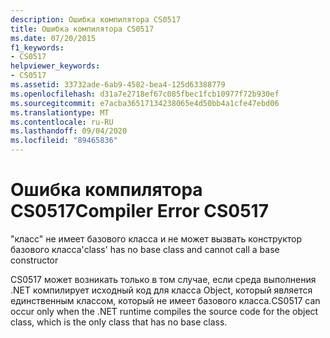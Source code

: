 ```yaml
---
description: Ошибка компилятора CS0517
title: Ошибка компилятора CS0517
ms.date: 07/20/2015
f1_keywords:
- CS0517
helpviewer_keywords:
- CS0517
ms.assetid: 33732ade-6ab9-4582-bea4-125d63388779
ms.openlocfilehash: d31a7e2718ef67c085fbec1fcb10977f72b930ef
ms.sourcegitcommit: e7acba36517134238065e4d50bb4a1cfe47ebd06
ms.translationtype: MT
ms.contentlocale: ru-RU
ms.lasthandoff: 09/04/2020
ms.locfileid: "89465836"
---
```

# <a name="compiler-error-cs0517"></a><span data-ttu-id="e8d03-103">Ошибка компилятора CS0517</span><span class="sxs-lookup"><span data-stu-id="e8d03-103">Compiler Error CS0517</span></span>
<span data-ttu-id="e8d03-104">"класс" не имеет базового класса и не может вызвать конструктор базового класса</span><span class="sxs-lookup"><span data-stu-id="e8d03-104">'class' has no base class and cannot call a base constructor</span></span>  
  
 <span data-ttu-id="e8d03-105">CS0517 может возникать только в том случае, если среда выполнения .NET компилирует исходный код для класса Object, который является единственным классом, который не имеет базового класса.</span><span class="sxs-lookup"><span data-stu-id="e8d03-105">CS0517 can occur only when the .NET runtime compiles the source code for the object class, which is the only class that has no base class.</span></span>
